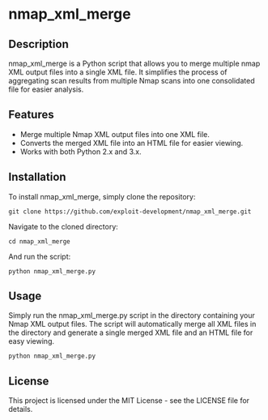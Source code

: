 nmap_xml_merge
==========

Description
-----------

nmap_xml_merge is a Python script that allows you to merge multiple nmap XML output files into a single XML file. It simplifies the process of aggregating scan results from multiple Nmap scans into one consolidated file for easier analysis.

Features
--------

- Merge multiple Nmap XML output files into one XML file.
- Converts the merged XML file into an HTML file for easier viewing.
- Works with both Python 2.x and 3.x.

Installation
------------

To install nmap_xml_merge, simply clone the repository:

    git clone https://github.com/exploit-development/nmap_xml_merge.git

Navigate to the cloned directory:

    cd nmap_xml_merge

And run the script:

    python nmap_xml_merge.py

Usage
-----

Simply run the nmap_xml_merge.py script in the directory containing your Nmap XML output files. The script will automatically merge all XML files in the directory and generate a single merged XML file and an HTML file for easy viewing.

    python nmap_xml_merge.py

License
-------

This project is licensed under the MIT License - see the LICENSE file for details.
